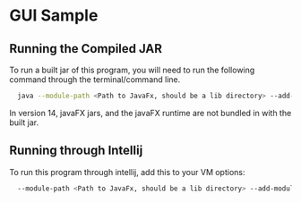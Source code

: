 # GUI Sample

## Running the Compiled JAR
To run a built jar of this program, you will need to run the following command through the terminal/command line.
``` bash
  java --module-path <Path to JavaFx, should be a lib directory> --add-modules javafx.controls,javafx.fxml -jar <Path to jar>
```
In version 14, javaFX jars, and the javaFX runtime are not bundled in with the built jar.

## Running through Intellij
To run this program through intellij, add this to your VM options:
``` bash
  --module-path <Path to JavaFx, should be a lib directory> --add-modules javafx.controls,javafx.fxml
```